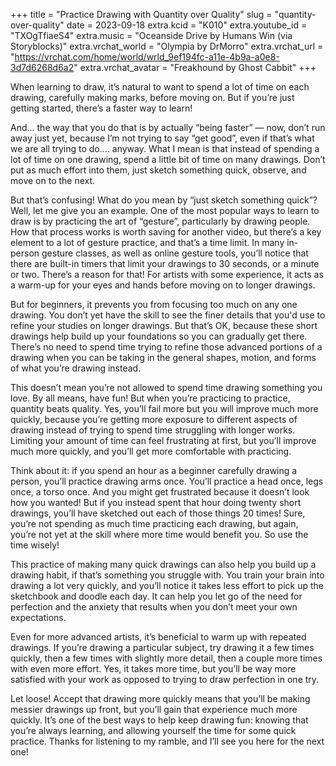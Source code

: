 +++
title = "Practice Drawing with Quantity over Quality"
slug = "quantity-over-quality"
date = 2023-09-18
extra.kcid = "K010"
extra.youtube_id = "TXOgTfiaeS4"
extra.music = "Oceanside Drive by Humans Win (via Storyblocks)"
extra.vrchat_world = "Olympia by DrMorro"
extra.vrchat_url = "https://vrchat.com/home/world/wrld_9ef194fc-a11e-4b9a-a0e8-3d7d6268d6a2"
extra.vrchat_avatar = "Freakhound by Ghost Cabbit"
+++

When learning to draw, it’s natural to want to spend a lot of time on each drawing, carefully making marks, before moving on. But if you’re just getting started, there’s a faster way to learn!

And… the way that you do that is by actually “being faster” — now, don’t run away just yet, because I’m not trying to say “get good”, even if that’s what we are all trying to do…. anyway. What I mean is that instead of spending a lot of time on one drawing, spend a little bit of time on many drawings. Don’t put as much effort into them, just sketch something quick, observe, and move on to the next.

But that’s confusing! What do you mean by “just sketch something quick”? Well, let me give you an example. One of the most popular ways to learn to draw is by practicing the art of “gesture”, particularly by drawing people. How that process works is worth saving for another video, but there’s a key element to a lot of gesture practice, and that’s a time limit. In many in-person gesture classes, as well as online gesture tools, you’ll notice that there are built-in timers that limit your drawings to 30 seconds, or a minute or two. There’s a reason for that! For artists with some experience, it acts as a warm-up for your eyes and hands before moving on to longer drawings.

But for beginners, it prevents you from focusing too much on any one drawing. You don’t yet have the skill to see the finer details that you'd use to refine your studies on longer drawings. But that’s OK, because these short drawings help build up your foundations so you can gradually get there. There’s no need to spend time trying to refine those advanced portions of a drawing when you can be taking in the general shapes, motion, and forms of what you’re drawing instead.

This doesn’t mean you’re not allowed to spend time drawing something you love. By all means, have fun! But when you’re practicing to practice, quantity beats quality. Yes, you’ll fail more but you will improve much more quickly, because you’re getting more exposure to different aspects of drawing instead of trying to spend time struggling with longer works. Limiting your amount of time can feel frustrating at first, but you’ll improve much more quickly, and you’ll get more comfortable with practicing.

Think about it: if you spend an hour as a beginner carefully drawing a person, you’ll practice drawing arms once. You’ll practice a head once, legs once, a torso once. And you might get frustrated because it doesn’t look how you wanted! But if you instead spent that hour doing twenty short drawings, you’ll have sketched out each of those things 20 times! Sure, you’re not spending as much time practicing each drawing, but again, you’re not yet at the skill where more time would benefit you. So use the time wisely!

This practice of making many quick drawings can also help you build up a drawing habit, if that’s something you struggle with. You train your brain into drawing a lot very quickly, and you’ll notice it takes less effort to pick up the sketchbook and doodle each day. It can help you let go of the need for perfection and the anxiety that results when you don’t meet your own expectations.

Even for more advanced artists, it’s beneficial to warm up with repeated drawings. If you’re drawing a particular subject, try drawing it a few times quickly, then a few times with slightly more detail, then a couple more times with even more effort. Yes, it takes more time, but you’ll be way more satisfied with your work as opposed to trying to draw perfection in one try.

Let loose! Accept that drawing more quickly means that you’ll be making messier drawings up front, but you’ll gain that experience much more quickly. It’s one of the best ways to help keep drawing fun: knowing that you’re always learning, and allowing yourself the time for some quick practice. Thanks for listening to my ramble, and I’ll see you here for the next one!
